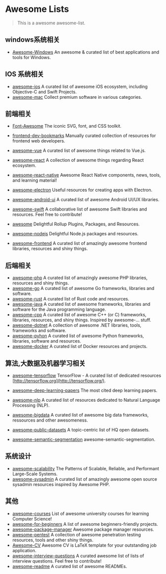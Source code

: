 # Awesome Lists

> This is a awesome awesome-list.

## windows系统相关

+ [Awesome-Windows](https://github.com/Awesome-Windows/Awesome/blob/master/README-cn.md) An awesome & curated list of best applications and tools for Windows.

## IOS 系统相关

+ [awesome-ios](https://github.com/vsouza/awesome-ios) A curated list of awesome iOS ecosystem, including Objective-C and Swift Projects.
+ [awesome-mac](https://github.com/jaywcjlove/awesome-mac) Collect premium software in various categories.

## 前端相关

+ [Font-Awesome](https://github.com/FortAwesome/Font-Awesome) The iconic SVG, font, and CSS toolkit.
+ [frontend-dev-bookmarks](https://github.com/dypsilon/frontend-dev-bookmarks) Manually curated collection of resources for frontend web developers.
+ [awesome-vue](https://github.com/vuejs/awesome-vue) A curated list of awesome things related to Vue.js.
+ [awesome-react](https://github.com/enaqx/awesome-react) A collection of awesome things regarding React ecosystem.
+ [awesome-react-native](https://github.com/jondot/awesome-react-native) Awesome React Native components, news, tools, and learning material!
+ [awesome-electron](https://github.com/sindresorhus/awesome-electron) Useful resources for creating apps with Electron.
+ [awesome-android-ui](https://github.com/wasabeef/awesome-android-ui) A curated list of awesome Android UI/UX libraries.
+ [awesome-swift](https://github.com/matteocrippa/awesome-swift) A collaborative list of awesome Swift libraries and resources. Feel free to contribute!
+ [awesome](https://github.com/rollup/awesome) Delightful Rollup Plugins, Packages, and Resources.

+ [awesome-nodejs](https://github.com/sindresorhus/awesome-nodejs) Delightful Node.js packages and resources.
+ [awesome-frontend](https://github.com/JingwenTian/awesome-frontend) A curated list of amazingly awesome frontend libraries, resources and shiny things.

## 后端相关

+ [awesome-php](https://github.com/ziadoz/awesome-php) A curated list of amazingly awesome PHP libraries, resources and shiny things.
+ [awesome-go](https://github.com/avelino/awesome-go) A curated list of awesome Go frameworks, libraries and software.
+ [awesome-rust](https://github.com/rust-unofficial/awesome-rust) A curated list of Rust code and resources.
+ [awesome-java](https://github.com/akullpp/awesome-java) A curated list of awesome frameworks, libraries and software for the Java programming language.
+ [awesome-cpp](https://github.com/fffaraz/awesome-cpp) A curated list of awesome C++ (or C) frameworks, libraries, resources, and shiny things. Inspired by awesome-... stuff.
+ [awesome-dotnet](https://github.com/quozd/awesome-dotnet) A collection of awesome .NET libraries, tools, frameworks and software.
+ [awesome-pyhon](https://github.com/vinta/awesome-python) A curated list of awesome Python frameworks, libraries, software and resources.
+ [awesome-docker](https://github.com/veggiemonk/awesome-docker) A curated list of Docker resources and projects.

## 算法,大数据及机器学习相关

+ [awesome-tensorflow](https://github.com/jtoy/awesome-tensorflow) TensorFlow - A curated list of dedicated resources [http://tensorflow.org](http://tensorflow.org/).
+ [awesome-deep-learning-papers](https://github.com/terryum/awesome-deep-learning-papers) The most cited deep learning papers.
+ [awesome-nlp](https://github.com/keon/awesome-nlp) A curated list of resources dedicated to Natural Language Processing (NLP).
+ [awesome-bigdata](https://github.com/onurakpolat/awesome-bigdata) A curated list of awesome big data frameworks, ressources and other awesomeness.

+ [awesome-public-datasets](https://github.com/awesomedata/awesome-public-datasets) A topic-centric list of HQ open datasets.
+ [awesome-semantic-segmentation](https://github.com/mrgloom/awesome-semantic-segmentation) awesome-semantic-segmentation.

## 系统设计

+ [awesome-scalability](https://github.com/binhnguyennus/awesome-scalability) The Patterns of Scalable, Reliable, and Performant Large-Scale Systems.
+ [awesome-sysadmin](https://github.com/kahun/awesome-sysadmin) A curated list of amazingly awesome open source sysadmin resources inspired by Awesome PHP.

## 其他

+ [awesome-courses](https://github.com/prakhar1989/awesome-courses) List of awesome university courses for learning Computer Science!
+ [awesome-for-beginners](https://github.com/MunGell/awesome-for-beginners) A list of awesome beginners-friendly projects.
+ [awesome-package-manager](https://github.com/damon-kwok/awesome-package-manager) Awesome package manager resources.
+ [awesome-pentest](https://github.com/enaqx/awesome-pentest) A collection of awesome penetration testing resources, tools and other shiny things.
+ [Awesome-CV](https://github.com/posquit0/Awesome-CV) Awesome CV is LaTeX template for your outstanding job application.
+ [awesome-interview-questions](https://github.com/MaximAbramchuck/awesome-interview-questions) A curated awesome list of lists of interview questions. Feel free to contribute!
+ [awesome-readme](https://github.com/matiassingers/awesome-readme) A curated list of awesome READMEs.

